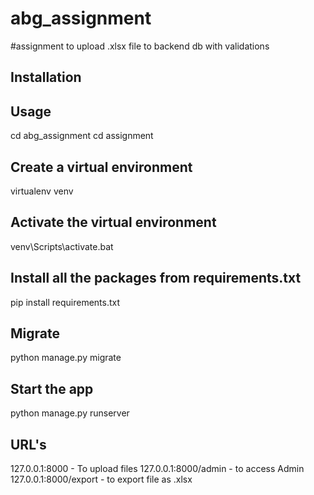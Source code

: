 # abg_assignment
#assignment to upload .xlsx file to backend db with validations

## Installation

## Usage

cd abg_assignment
cd assignment


## Create a virtual environment

virtualenv venv



## Activate the virtual environment

venv\Scripts\activate.bat

## Install all the packages from requirements.txt

pip install requirements.txt


## Migrate

python manage.py migrate


## Start the app

python manage.py runserver


## URL's

127.0.0.1:8000 - To upload files
127.0.0.1:8000/admin - to access Admin
127.0.0.1:8000/export - to export file as .xlsx
